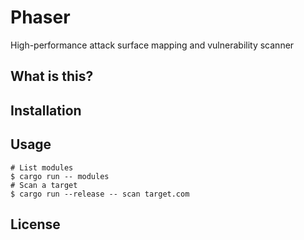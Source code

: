 # Phaser

High-performance attack surface mapping and vulnerability scanner

## What is this?



## Installation


## Usage


```shell
# List modules
$ cargo run -- modules
# Scan a target
$ cargo run --release -- scan target.com
```


## License

